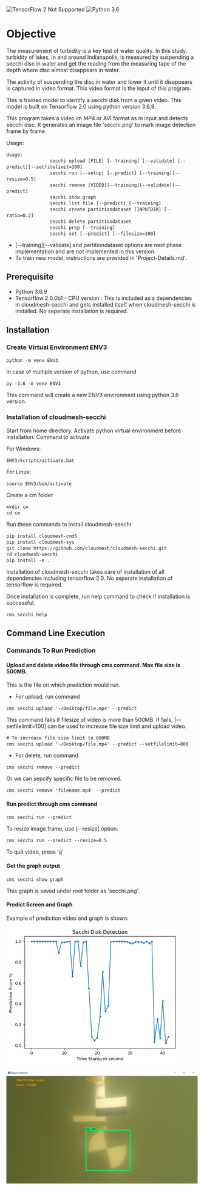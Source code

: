 ![TensorFlow 2 Not Supported](https://img.shields.io/badge/TensorFlow%20Requirement-2.0-brightgreen)
![Python 3.6](https://img.shields.io/badge/Python-3.6-brightgreen.svg)

# Objective

The measurement of turbidity is a key test of water quality. In this study, 
turbidity of lakes, in and around Indianapolis, is measured by suspending a 
secchi disc in water and get the reading from the measuring tape of the depth
where disc almost disappears in water. 

The activity of suspending the disc in water and lower it until it disappears is
captured in video format. This video format is the input of this program.

This is trained model to identify a secchi disk from a given video. This model 
is built on Tensorflow 2.0 using python version 3.6.9.

This program takes a video im MP4 or AVI format as in input and detects secchi disc.
It generates an image file 'secchi.png' to mark image detection frame by frame. 

Usage:

```
Usage:
                secchi upload [FILE] [--training] [--validate] [--predict][--setfilelimit=100]
                secchi run [--setup] [--predict] [--training][--resize=0.5]
                secchi remove [VIDEO][--training][--validate][--predict]
                secchi show graph 
                secchi list file [--predict] [--training]
                secchi create partitiondataset [INPUTDIR] [--ratio=0.2]
                secchi delete partitiondataset
                secchi prep [--training]
                secchi set [--predict] [--filesize=100]

```

* [--training][--validate] and partitiondataset options are next phase implementation
  and are not implemented in this version.
* To train new model, instructions are provided in 'Project-Details.md'.

## Prerequisite

* Python 3.6.9
* Tensorflow 2.0.0b1 - CPU version : This is included as a dependencies in 
  cloudmesh-secchi and gets installed itself when cloudmesh-secchi is installed. 
  No seperate installation is required. 

## Installation

### Create Virtual Environment ENV3

```
python -m venv ENV3
```

In case of multiple version of python, use command 

```
py -3.6 -m venv ENV3
```

This command will create a new ENV3 environment using python 3.6 version.


### Installation of cloudmesh-secchi

Start from home directory. Activate python virtual environment before installation. 
Command to activate

For Windows:

```
ENV3/Scripts/activate.bat
```

For Linux:

```
source ENV3/bin/activate
```

Create a cm folder 

```
mkdir cm
cd cm
```

Run these commands to install cloudmesh-seechi

```
pip install cloudmesh-cmd5
pip install cloudmesh-sys
git clone https://github.com/cloudmesh/cloudmesh-secchi.git
cd cloudmesh-secchi
pip install -e .

```

Installation of cloudmesh-secchi takes care of installation of all dependencies including
tensorflow 2.0. No seperate installation of tensorflow is required.

Once installation is complete, run help command to check if installation is successful.

```
cms secchi help
```

## Command Line Execution

### Commands To Run Prediction

#### Upload and delete video file through cms command. Max file size is 500MB.

This is the file on which prediction would run.

* For upload, run command

```
cms secchi upload '~/Desktop/file.mp4' --predict
```

This command fails if filesize of video is more than 500MB. 
If fails, [--setfilelimit=100] can be used to increase file size limit and upload
video.

```
# To increase file size limit to 800MB
cms secchi upload '~/Desktop/file.mp4' --predict --setfilelimit=800

``` 

* For delete, run command 

```
cms secchi remove --predict
```

  Or we can sepcify specific file to be removed.

```
cms secchi remove 'filename.mp4' --predict
```  

#### Run predict through cms command

```
cms secchi run --predict
```

To resize image frame, use [--resize] option.

```
cms secchi run --predict --resize=0.5
```

To quit video, press 'q'

#### Get the graph output

```
cms secchi show graph
```

This graph is saved under root folder as 'secchi.png'.


#### Predict Screen and Graph

Example of prediction video and graph is shown:

![Output Graph](image/secchigraph.png) 

![Predictor Output Image](image/Predictor_Image.png)